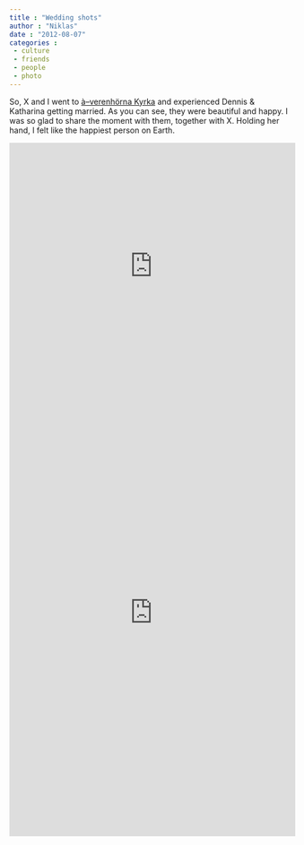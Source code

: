```yaml
---
title : "Wedding shots"
author : "Niklas"
date : "2012-08-07"
categories : 
 - culture
 - friends
 - people
 - photo
---
```


So, X and I went to [à–verenhörna Kyrka](http://goo.gl/maps/lmgUq) and experienced Dennis & Katharina getting married. As you can see, they were beautiful and happy. I was so glad to share the moment with them, together with X. Holding her hand, I felt like the happiest person on Earth.

<iframe width="510" height="439" src="http://stipple.com/embed/3157304?h=439&amp;layer=pivic&amp;w=510" frameborder="0" marginheight="0" marginwidth="0" scrolling="no"></iframe>

<iframe width="510" height="798" src="http://stipple.com/embed/3157324?h=798&amp;layer=pivic&amp;w=510" frameborder="0" marginheight="0" marginwidth="0" scrolling="no"></iframe>
